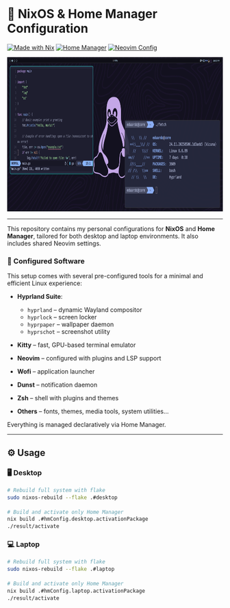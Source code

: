 # 🐧 NixOS & Home Manager Configuration
[![Made with Nix](https://img.shields.io/badge/Made%20with-Nix-5277C3?logo=nixos&logoColor=white)](https://nixos.org)
[![Home Manager](https://img.shields.io/badge/Managed%20by-Home%20Manager-5E81AC?logo=linux&logoColor=white)](https://nix-community.github.io/home-manager/)
[![Neovim Config](https://img.shields.io/badge/Editor-Neovim-57A143?logo=neovim&logoColor=white)](https://neovim.io)

<p align="center">
  <img src=".github/imgs/screenshot.png" alt="Screenshot" width="854" height="360"/>
</p>

---
This repository contains my personal configurations for **NixOS** and **Home Manager**, tailored for both desktop and laptop environments. It also includes shared Neovim settings.

### 🧩 Configured Software

This setup comes with several pre-configured tools for a minimal and efficient Linux experience:

* **Hyprland Suite**:

  * `hyprland` – dynamic Wayland compositor
  * `hyprlock` – screen locker
  * `hyprpaper` – wallpaper daemon
  * `hyprschot` – screenshot utility
* **Kitty** – fast, GPU-based terminal emulator
* **Neovim** – configured with plugins and LSP support
* **Wofi** – application launcher
* **Dunst** – notification daemon
* **Zsh** – shell with plugins and themes
* **Others** – fonts, themes, media tools, system utilities...

Everything is managed declaratively via Home Manager.

---
## ⚙️ Usage

### 🖥️ Desktop

```bash
# Rebuild full system with flake
sudo nixos-rebuild --flake .#desktop

# Build and activate only Home Manager
nix build .#hmConfig.desktop.activationPackage
./result/activate
````

### 💻 Laptop

```bash
# Rebuild full system with flake
sudo nixos-rebuild --flake .#laptop

# Build and activate only Home Manager
nix build .#hmConfig.laptop.activationPackage
./result/activate
```


